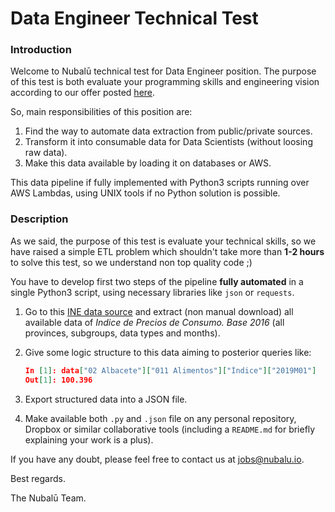 # Data Engineer Technical Test

### Introduction

Welcome to Nubalū technical test for Data Engineer position. The purpose of this test is both evaluate your programming skills and engineering vision according to our offer posted [here](https://nubalu.io/jobs/data-engineer).

So, main responsibilities of this position are:

1. Find the way to automate data extraction from public/private sources.
2. Transform it into consumable data for Data Scientists (without loosing raw data).
3. Make this data available by loading it on databases or AWS.

This data pipeline if fully implemented with Python3 scripts running over AWS Lambdas, using UNIX tools if no Python solution is possible.

### Description

As we said, the purpose of this test is evaluate your technical skills, so we have raised a simple ETL problem which shouldn't take more than **1-2 hours** to solve this test, so we understand non top quality code ;)

You have to develop first two steps of the pipeline **fully automated** in a single Python3 script, using necessary libraries like `json` or `requests`.

1. Go to this [INE data source](https://www.ine.es/jaxiT3/Tabla.htm?t=22356&L=0) and extract (non manual download) all available data of *Indice de Precios de Consumo. Base 2016* (all provinces, subgroups, data types and months).

2. Give some logic structure to this data aiming to posterior queries like:

   ```json
   In [1]: data["02 Albacete"]["011 Alimentos"]["Índice"]["2019M01"]
   Out[1]: 100.396
   ```

3. Export structured data into a JSON file.

4. Make available both `.py` and `.json` file on any personal repository, Dropbox or similar collaborative tools (including a `README.md` for briefly explaining your work is a plus).

If you have any doubt, please feel free to contact us at jobs@nubalu.io.



Best regards.

The Nubalū Team.